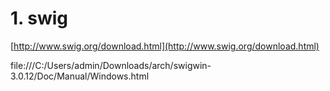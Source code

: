 # 1. swig


[http://www.swig.org/download.html](http://www.swig.org/download.html)


file:///C:/Users/admin/Downloads/arch/swigwin-3.0.12/Doc/Manual/Windows.html































